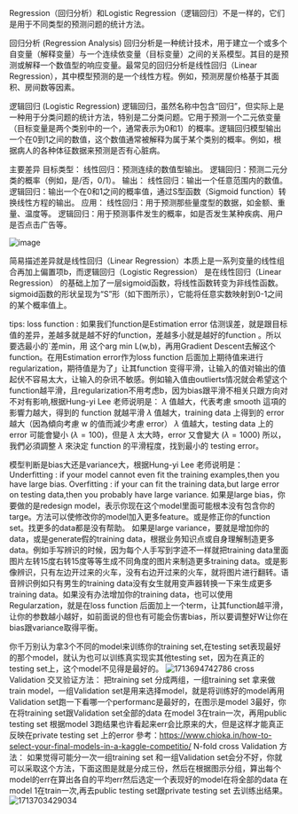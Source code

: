 Regression（回归分析）和Logistic Regression（逻辑回归）不是一样的，它们是用于不同类型的预测问题的统计方法。


回归分析 (Regression Analysis)
回归分析是一种统计技术，用于建立一个或多个自变量（解释变量）与一个连续依变量（目标变量）之间的关系模型。其目的是预测或解释一个数值型的响应变量。最常见的回归分析是线性回归（Linear Regression），其中模型预测的是一个线性方程。例如，预测房屋价格基于其面积、房间数等因素。

逻辑回归 (Logistic Regression)
逻辑回归，虽然名称中包含“回归”，但实际上是一种用于分类问题的统计方法，特别是二分类问题。它用于预测一个二元依变量（目标变量是两个类别中的一个，通常表示为0和1）的概率。逻辑回归模型输出一个在0到1之间的数值，这个数值通常被解释为属于某个类别的概率。例如，根据病人的各种体征数据来预测是否有心脏病。

主要差异
目标类型：
  线性回归：预测连续的数值型输出。
  逻辑回归：预测二元分类的概率（例如，是/否，0/1）。
输出：
  线性回归：输出一个任意范围内的数值。
  逻辑回归：输出一个在0和1之间的概率值，通过S型函数（Sigmoid function）转换线性方程的输出。
应用：
  线性回归：用于预测那些量度型的数据，如金额、重量、温度等。
  逻辑回归：用于预测事件发生的概率，如是否发生某种疾病、用户是否点击广告等。


![image](https://github.com/joycelai140420/MachineLearning/assets/167413809/b8c98fdf-3ddb-40d7-a306-31c5b9ff6752)

简易描述差异就是线性回归（Linear Regression）本质上是一系列变量的线性组合再加上偏置项b，而逻辑回归（Logistic Regression） 是在线性回归（Linear Regression） 的基础上加了一层sigmoid函数，将线性函数转变为非线性函数。sigmoid函数的形状呈现为“S”形（如下图所示），它能将任意实数映射到0-1之间的某个概率值上。

tips:
loss function : 
如果我们function是Estimation error 估测误差，就是跟目标值的差异，差越多就是越不好的function，差越多小就是越好的function 。所以要选最小的ˋ差min，用 这个arg min L(w,b)，再用Gradient Descent去解这个function。在用Estimation error作为loss function 后面加上期待值来进行regularization，期待值是为了」让其function 变得平滑，让输入的值对输出的值起伏不容易太大，让输入的杂讯不敏感。例如输入值由outlierts情况就会希望这个function越平滑，且regularization不用考虑b，因为bias跟平滑不相关只跟方向对不对有影响,根据Hung-yi Lee 老师说明是：
$\lambda$ 值越大，代表考慮 smooth 這項的影響力越大，得到的 function 就越平滑
$\lambda$ 值越大，training data 上得到的 error 越大（因為傾向考慮 w 的值而減少考慮 error）
$\lambda$ 值越大，testing data 上的 error 可能會變小 ($\lambda = 100$)，但是 $\lambda$ 太大時，error 又會變大 ($\lambda=1000$)
所以，我們必須調整 $\lambda$ 來決定 function 的平滑程度，找到最小的 testing error。

模型判断是bias大还是variance大，根据Hung-yi Lee 老师说明是：
Underfitting : if your model cannot even fit the training examples,then you have large bias.
Overfitting : if your can fit the training data,but large error on testing data,then you probably have large variance.
如果是large bias，你要做的是redesign model，表示你现在这个model里面可能根本没有包含你的targe。方法可以使修改你的model加入更多feature。或是修正你的function set。找更多的data都是没有帮助。
如果是large variance，要就是增加你的data，或是generate假的training data，根据业务知识点或自身理解制造更多data。例如手写辨识的时候，因为每个人手写到字迹不一样就把training data里面图片左转15度右转15度等等生成不同角度的图片来制造更多training data。或是影像辨识，只有左边开过来的火车，没有右边开过来的火车，就将图片进行翻转。语音辨识例如只有男生的training data没有女生就用变声器转换一下来生成更多training data。如果没有办法增加你的training data，也可以使用Regularzation，就是在loss function 后面加上一个term，让其function越平滑，让你的参数越小越好，如前面说的但也有可能会伤害bias，所以要调整好W让你在bias跟variance取得平衡。

你千万别认为拿3个不同的model来训练你的training set,在testing set表现最好的那个model，就认为也可以训练真实现实其他testing set，因为在真正的testing set上，这个model不见得是最好的。
![1713694742786](https://github.com/joycelai140420/MachineLearning/assets/167413809/1dc70ee9-77bd-4fa5-9c33-03b0a4e80311)
cross Validation 交叉验证方法：
把training set 分成两组，一组training set 拿来做train model，一组Validation set是用来选择model，就是将训练好的model再用Validation set跑一下看哪一个performanc是最好的，在图示是model 3最好，你在将training set跟Validation set全部的data 在model 3在train一次，再用public testing set 根据model 3跑结果也许看起来err会比原来的大，但是这样才能真正反映在private  testing set 上的error
參考：https://www.chioka.in/how-to-select-your-final-models-in-a-kaggle-competitio/
N-fold cross Validation 方法：
如果觉得可能分一次一组training set 和一组Validation set会分不好，你就可以采取这个方法，下面这图是就是分成三份，然后在根据图示分组，算出每个model的err在算出各自的平均err然后选定一个表现好的model在将全部的data 在model 1在train一次,再去public testing set跟private  testing set 去训练出结果。
![1713703429034](https://github.com/joycelai140420/MachineLearning/assets/167413809/4b1ab79d-9caa-4763-929c-6cfee1810575)




